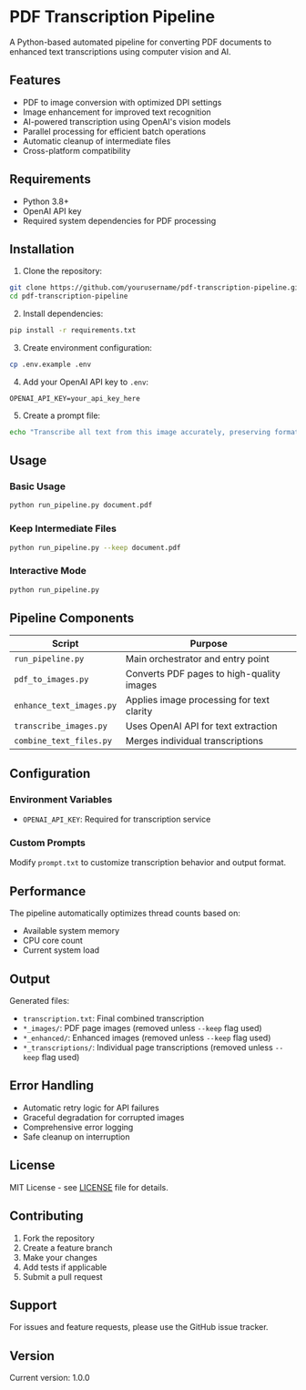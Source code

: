 # PDF Transcription Pipeline

A Python-based automated pipeline for converting PDF documents to enhanced text transcriptions using computer vision and AI.

## Features

- PDF to image conversion with optimized DPI settings
- Image enhancement for improved text recognition
- AI-powered transcription using OpenAI's vision models
- Parallel processing for efficient batch operations
- Automatic cleanup of intermediate files
- Cross-platform compatibility

## Requirements

- Python 3.8+
- OpenAI API key
- Required system dependencies for PDF processing

## Installation

1. Clone the repository:
```bash
git clone https://github.com/yourusername/pdf-transcription-pipeline.git
cd pdf-transcription-pipeline
```

2. Install dependencies:
```bash
pip install -r requirements.txt
```

3. Create environment configuration:
```bash
cp .env.example .env
```

4. Add your OpenAI API key to `.env`:
```
OPENAI_API_KEY=your_api_key_here
```

5. Create a prompt file:
```bash
echo "Transcribe all text from this image accurately, preserving formatting and structure." > prompt.txt
```

## Usage

### Basic Usage
```bash
python run_pipeline.py document.pdf
```

### Keep Intermediate Files
```bash
python run_pipeline.py --keep document.pdf
```

### Interactive Mode
```bash
python run_pipeline.py
```

## Pipeline Components

| Script | Purpose |
|--------|---------|
| `run_pipeline.py` | Main orchestrator and entry point |
| `pdf_to_images.py` | Converts PDF pages to high-quality images |
| `enhance_text_images.py` | Applies image processing for text clarity |
| `transcribe_images.py` | Uses OpenAI API for text extraction |
| `combine_text_files.py` | Merges individual transcriptions |

## Configuration

### Environment Variables
- `OPENAI_API_KEY`: Required for transcription service

### Custom Prompts
Modify `prompt.txt` to customize transcription behavior and output format.

## Performance

The pipeline automatically optimizes thread counts based on:
- Available system memory
- CPU core count
- Current system load

## Output

Generated files:
- `transcription.txt`: Final combined transcription
- `*_images/`: PDF page images (removed unless `--keep` flag used)
- `*_enhanced/`: Enhanced images (removed unless `--keep` flag used)
- `*_transcriptions/`: Individual page transcriptions (removed unless `--keep` flag used)

## Error Handling

- Automatic retry logic for API failures
- Graceful degradation for corrupted images
- Comprehensive error logging
- Safe cleanup on interruption

## License

MIT License - see [LICENSE](LICENSE) file for details.

## Contributing

1. Fork the repository
2. Create a feature branch
3. Make your changes
4. Add tests if applicable
5. Submit a pull request

## Support

For issues and feature requests, please use the GitHub issue tracker.

## Version

Current version: 1.0.0 